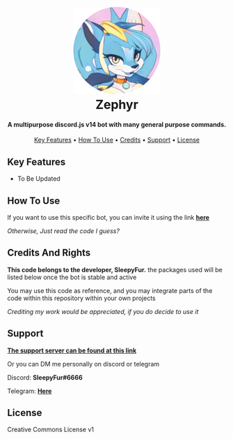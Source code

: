 
<h1 align="center">
  <br>
  <img src="https://github.com/SleepyFur/Zephyr/blob/dea595de2ab58fc752b89f92f60bb542cb71b848/assets/images/boticoncircle.png" alt="Zephyr" width="200">
  <br>
  Zephyr
  <br>
</h1>

<h4 align="center">A multipurpose discord.js v14 bot with many general purpose commands</a>.</h4>

<p align="center">
  <a href="#key-features">Key Features</a> •
  <a href="#how-to-use">How To Use</a> •
  <a href="#credits">Credits</a> •
  <a href="#support">Support</a> •
  <a href="#license">License</a>
</p>

## Key Features

* To Be Updated

## How To Use

If you want to use this specific bot, you can invite it using the link <a href="https://discord.com/api/oauth2/authorize?client_id=1076614413185994782&permissions=2064298536007&scope=bot">**here**</a>

*Otherwise, Just read the code I guess?*

## Credits And Rights

**This code belongs to the developer, SleepyFur.** the packages used will be listed below once the bot is stable and active

You may use this code as reference, and you may integrate parts of the code within this repository within your own projects

*Crediting my work would be appreciated, if you do decide to use it*

## Support

<a href="https://discord.gg/SxW6UJ95qM">**The support server can be found at this link**</a>

Or you can DM me personally on discord or telegram

Discord: **SleepyFur#6666**

Telegram: <a href="https://t.me/SleepyFur">**Here**</a>

## License

Creative Commons License v1
